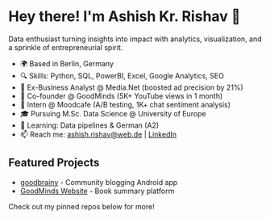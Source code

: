 # Hey there! I'm Ashish Kr. Rishav 👋

Data enthusiast turning insights into impact with analytics, visualization, and a sprinkle of entrepreneurial spirit.

- 🌍 Based in Berlin, Germany  
- 🔍 Skills: Python, SQL, PowerBI, Excel, Google Analytics, SEO  
- 💼 Ex-Business Analyst @ Media.Net (boosted ad precision by 21%)  
- 🚀 Co-founder @ GoodMinds (5K+ YouTube views in 1 month)  
- 📱 Intern @ Moodcafe (A/B testing, 1K+ chat sentiment analysis)  
- 🎓 Pursuing M.Sc. Data Science @ University of Europe  
- 🌱 Learning: Data pipelines & German (A2)  
- 📫 Reach me: [ashish.rishav@web.de](mailto:ashish.rishav@web.de) | [LinkedIn](https://www.linkedin.com/in/akrishav/)  

## Featured Projects
- [goodbrainy](https://bit.ly/goodbrainy) - Community blogging Android app  
- [GoodMinds Website](https://bit.ly/good-minds) - Book summary platform  

Check out my pinned repos below for more!
